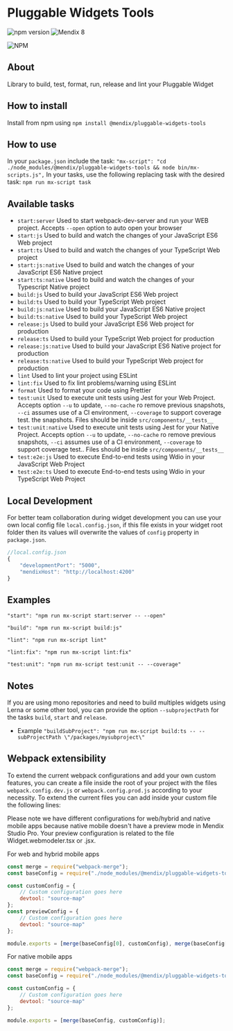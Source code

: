 # Pluggable Widgets Tools
 ![npm version](https://badge.fury.io/js/%40mendix%2Fpluggable-widgets-tools.svg) ![Mendix 8](https://img.shields.io/badge/mendix-8.0.0-brightgreen.svg)

![NPM](https://nodei.co/npm/@mendix/pluggable-widgets-tools.svg?downloads=true&stars=true)

## About
Library to build, test, format, run, release and lint your Pluggable Widget

## How to install
Install from npm using `npm install @mendix/pluggable-widgets-tools`

## How to use
In your `package.json` include the task:
`
"mx-script": "cd ./node_modules/@mendix/pluggable-widgets-tools && node bin/mx-scripts.js",
`
In your tasks, use the following replacing task with the desired task:
`
npm run mx-script task
`

## Available tasks
* `start:server` Used to start webpack-dev-server and run your WEB project. Accepts `--open` option to auto open your browser
* `start:js` Used to build and watch the changes of your JavaScript ES6 Web project
* `start:ts` Used to build and watch the changes of your TypeScript Web project
* `start:js:native` Used to build and watch the changes of your JavaScript ES6 Native project
* `start:ts:native` Used to build and watch the changes of your Typescript Native project
* `build:js` Used to build your JavaScript ES6 Web project
* `build:ts` Used to build your TypeScript Web project
* `build:js:native` Used to build your JavaScript ES6 Native project
* `build:ts:native` Used to build your TypeScript Web project
* `release:js` Used to build your JavaScript ES6 Web project for production
* `release:ts` Used to build your TypeScript Web project for production
* `release:js:native` Used to build your JavaScript ES6 Native project for production
* `release:ts:native` Used to build your TypeScript Web project for production
* `lint` Used to lint your project using ESLint
* `lint:fix` Used to fix lint problems/warning using ESLint
* `format` Used to format your code using Prettier
* `test:unit` Used to execute unit tests using Jest for your Web Project. Accepts option `--u` to update, `--no-cache` ro remove previous snapshots, `--ci` assumes use of a CI environment, `--coverage` to support coverage test. the snapshots. Files should be inside `src/components/__tests__`
* `test:unit:native` Used to execute unit tests using Jest for your Native Project. Accepts option `--u` to update, `--no-cache` ro remove previous snapshots, `--ci` assumes use of a CI environment, `--coverage` to support coverage test.. Files should be inside `src/components/__tests__`
* `test:e2e:js` Used to execute End-to-end tests using Wdio in your JavaScript Web Project
* `test:e2e:ts` Used to execute End-to-end tests using Wdio in your TypeScript Web Project

## Local Development

For better team collaboration during widget development you can use your own local config file `local.config.json`, if this file exists in your widget root folder then its values will overwrite the values of `config` property in `package.json`.

```js
//local.config.json
{
    "developmentPort": "5000",
    "mendixHost": "http://localhost:4200"
}

```

## Examples
`"start": "npm run mx-script start:server -- --open"` 

`"build": "npm run mx-script build:js"`

`"lint": "npm run mx-script lint"`

`"lint:fix": "npm run mx-script lint:fix"`

`"test:unit": "npm run mx-script test:unit -- --coverage"`

## Notes
If you are using mono repositories and need to build multiples widgets using Lerna or some other tool, you can provide the option `--subprojectPath` for the tasks `build`, `start` and `release`.
* Example `"buildSubProject": "npm run mx-script build:ts -- --subProjectPath \"/packages/mysubproject\"`


## Webpack extensibility
To extend the current webpack configurations and add your own custom features, you can create a file inside the root of your project with the files `webpack.config.dev.js` or `webpack.config.prod.js` according to your
necessity.
To extend the current files you can add inside your custom file the following lines:

Please note we have different configurations for web/hybrid and native mobile apps because native mobile doesn't have a preview mode in Mendix Studio Pro. Your preview configuration is related to the file Widget.webmodeler.tsx or .jsx.

For web and hybrid mobile apps
```javascript 1.6
const merge = require("webpack-merge");
const baseConfig = require("./node_modules/@mendix/pluggable-widgets-tools/configs/webpack.config.dev.js"); //Can also be webpack.config.prod.js

const customConfig = {
    // Custom configuration goes here
    devtool: "source-map"
};
const previewConfig = {
    // Custom configuration goes here
    devtool: "source-map"
};

module.exports = [merge(baseConfig[0], customConfig), merge(baseConfig[1], previewConfig)];
```
For native mobile apps
```javascript 1.6
const merge = require("webpack-merge");
const baseConfig = require("./node_modules/@mendix/pluggable-widgets-tools/configs/webpack.native.config.js");

const customConfig = {
    // Custom configuration goes here
    devtool: "source-map"
};

module.exports = [merge(baseConfig, customConfig)];
```
